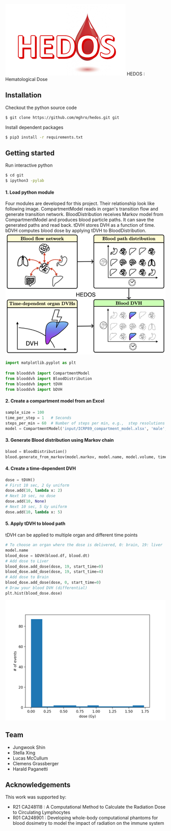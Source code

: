<img src="figures/logo.png">
HEDOS : Hematological Dose

## Installation

Checkout the python source code
```bash
$ git clone https://github.com/mghro/hedos.git git

```
Install dependent packages

```bash
$ pip3 install -r requirements.txt
```

## Getting started

Run interactive python
```bash
$ cd git
$ ipython3 -pylab
```

#### 1. Load python module

Four modules are developed for this project. Their relationship look like following image.
CompartmentModel reads in organ's transition flow and generate transition network.
BloodDistribution receives Markov model from CompartmentModel and produces blood particle paths. It can save the generated paths and read back.
tDVH stores DVH as a function of time.
bDVH computes blood dose by applying tDVH to BloodDistribution.
<img src="figures/blood_diagram_hedos.png">

```python
import matplotlib.pyplot as plt

from blooddvh import CompartmentModel
from blooddvh import BloodDistribution
from blooddvh import tDVH
from blooddvh import bDVH
```

#### 2. Create a compartment model from an Excel
```python
sample_size = 100
time_per_step = 1   # Seconds
steps_per_min = 60  # Number of steps per min, e.g.,  step resolutions are 1 sec and 0.1 sec for 60 and 600, respectively
model = CompartmentModel('input/ICRP89_compartment_model.xlsx', 'male', vol=5.3, cardiac=6.5, resolution=steps_per_min)
```

#### 3. Generate Blood distribution using Markov chain
```python
blood = BloodDistribution()
blood.generate_from_markov(model.markov, model.name, model.volume, time_per_step, sample_size, steps_per_min)
```

#### 4. Create a time-dependent DVH

```python
dose = tDVH()
# First 10 sec, 2 Gy uniform
dose.add(10, lambda x: 2)
# Next 10 sec, no dose
dose.add(10, None)
# Next 10 sec, 5 Gy uniform
dose.add(10, lambda x: 5)
```

#### 5. Apply tDVH to blood path
tDVH can be applied to multiple organ and different time points
```python
# To choose an organ where the dose is delivered, 0: brain, 19: liver
model.name
blood_dose = bDVH(blood.df, blood.dt)
# Add dose to Liver
blood_dose.add_dose(dose, 19, start_time=0)
blood_dose.add_dose(dose, 19, start_time=4)
# Add dose to Brain
blood_dose.add_dose(dose, 0, start_time=0)
# Draw your blood DVH (differential)
plt.hist(blood_dose.dose)
```

<img src="figures/getting_started_results.png">


## Team
- Jungwook Shin
- Stella Xing
- Lucas McCullum
- Clemens Grassberger
- Harald Paganetti

## Acknowledgements
This work was supported by:
- R21 CA248118 : A Computational Method to Calculate the Radiation Dose to Circulating Lymphocytes
- R01 CA248901 : Developing whole-body computational phantoms for blood dosimetry to model the impact of radiation on the immune system
